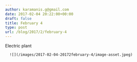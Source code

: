 ```yaml
---
author: karamanis.g@gmail.com
date: 2017-02-04 20:22:00+00:00
draft: false
title: February 4
type: post
url: /blog/2017/2/february-4
---
```


Electric plant


  
      ![](/images/2017-02-04-20172february-4/image-asset.jpeg)

